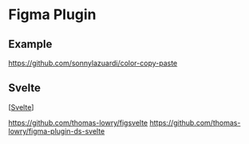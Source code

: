 # Figma Plugin

## Example

https://github.com/sonnylazuardi/color-copy-paste

## Svelte

[[Svelte]]

https://github.com/thomas-lowry/figsvelte
https://github.com/thomas-lowry/figma-plugin-ds-svelte

[//begin]: # "Autogenerated link references for markdown compatibility"
[Svelte]: svelte "svelte"
[//end]: # "Autogenerated link references"